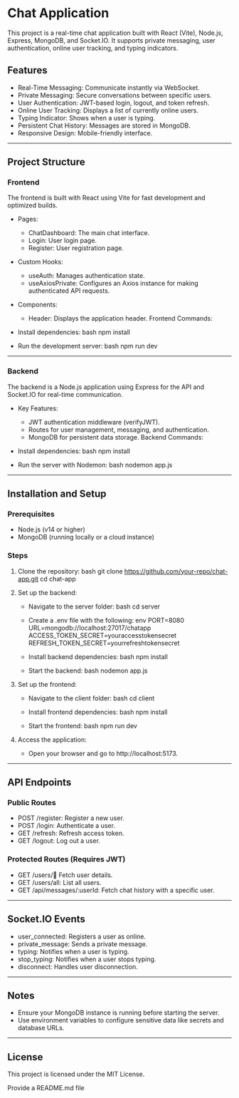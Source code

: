 # Chat Application
This project is a real-time chat application built with React (Vite), Node.js, Express, MongoDB, and Socket.IO. It supports private messaging, user authentication, online user tracking, and typing indicators.

## Features
- Real-Time Messaging: Communicate instantly via WebSocket.
- Private Messaging: Secure conversations between specific users.
- User Authentication: JWT-based login, logout, and token refresh.
- Online User Tracking: Displays a list of currently online users.
- Typing Indicator: Shows when a user is typing.
- Persistent Chat History: Messages are stored in MongoDB.
- Responsive Design: Mobile-friendly interface.
---

## Project Structure

### Frontend
The frontend is built with React using Vite for fast development and optimized builds.
- Pages:
  - ChatDashboard: The main chat interface.
  - Login: User login page.
  - Register: User registration page.
- Custom Hooks:
  - useAuth: Manages authentication state.
  - useAxiosPrivate: Configures an Axios instance for making authenticated API requests.
- Components:
  - Header: Displays the application header.
Frontend Commands:
- Install dependencies:
  bash
  npm install
  
- Run the development server:
  bash
  npm run dev
  
---
### Backend
The backend is a Node.js application using Express for the API and Socket.IO for real-time communication.
- Key Features:
  - JWT authentication middleware (verifyJWT).
  - Routes for user management, messaging, and authentication.
  - MongoDB for persistent data storage.
Backend Commands:
- Install dependencies:
  bash
  npm install
  
- Run the server with Nodemon:
  bash
  nodemon app.js
  
---
## Installation and Setup
### Prerequisites
- Node.js (v14 or higher)
- MongoDB (running locally or a cloud instance)
### Steps
1. Clone the repository:
   bash
   git clone https://github.com/your-repo/chat-app.git
   cd chat-app
   
2. Set up the backend:
   - Navigate to the server folder:
     bash
     cd server
     
   - Create a .env file with the following:
     env
     PORT=8080
     URL=mongodb://localhost:27017/chatapp
     ACCESS_TOKEN_SECRET=youraccesstokensecret
     REFRESH_TOKEN_SECRET=yourrefreshtokensecret
     
   - Install backend dependencies:
     bash
     npm install
     
   - Start the backend:
     bash
     nodemon app.js
     
3. Set up the frontend:
   - Navigate to the client folder:
     bash
     cd client
     
   - Install frontend dependencies:
     bash
     npm install
     
   - Start the frontend:
     bash
     npm run dev
     
4. Access the application:
   - Open your browser and go to http://localhost:5173.
---
## API Endpoints
### Public Routes
- POST /register: Register a new user.
- POST /login: Authenticate a user.
- GET /refresh: Refresh access token.
- GET /logout: Log out a user.
### Protected Routes (Requires JWT)
- GET /users/:email: Fetch user details.
- GET /users/all: List all users.
- GET /api/messages/:userId: Fetch chat history with a specific user.
---
## Socket.IO Events
- user_connected: Registers a user as online.
- private_message: Sends a private message.
- typing: Notifies when a user is typing.
- stop_typing: Notifies when a user stops typing.
- disconnect: Handles user disconnection.
---
## Notes
- Ensure your MongoDB instance is running before starting the server.
- Use environment variables to configure sensitive data like secrets and database URLs.
---
## License
This project is licensed under the MIT License.

Provide a README.md file